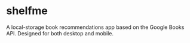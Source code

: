 # shelfme

A local-storage book recommendations app based on the Google Books API. Designed for both desktop and mobile.
